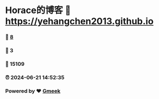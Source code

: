 # Horace的博客 :link: https://yehangchen2013.github.io 
### :page_facing_up: [8](https://yehangchen2013.github.io/tag.html) 
### :speech_balloon: 3 
### :hibiscus: 15109 
### :alarm_clock: 2024-06-21 14:52:35 
### Powered by :heart: [Gmeek](https://github.com/Meekdai/Gmeek)
